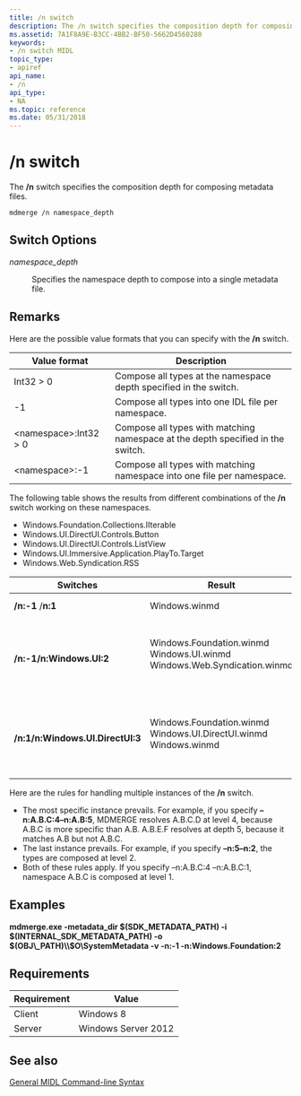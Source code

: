 ```yaml
---
title: /n switch
description: The /n switch specifies the composition depth for composing metadata files.
ms.assetid: 7A1F8A9E-B3CC-4BB2-BF50-5662D4560280
keywords:
- /n switch MIDL
topic_type:
- apiref
api_name:
- /n
api_type:
- NA
ms.topic: reference
ms.date: 05/31/2018
---
```


# /n switch

The **/n** switch specifies the composition depth for composing metadata files.

``` syntax
mdmerge /n namespace_depth
```

## Switch Options

<dl> <dt>

*namespace\_depth* 
</dt> <dd>

Specifies the namespace depth to compose into a single metadata file.

</dd> </dl>

## Remarks

Here are the possible value formats that you can specify with the **/n** switch.



| Value format                   | Description                                                                     |
|--------------------------------|---------------------------------------------------------------------------------|
| Int32 > 0                   | Compose all types at the namespace depth specified in the switch.               |
| -1                             | Compose all types into one IDL file per namespace.                              |
| &lt;namespace&gt;:Int32 > 0 | Compose all types with matching namespace at the depth specified in the switch. |
| &lt;namespace&gt;:-1           | Compose all types with matching namespace into one file per namespace.          |



 

The following table shows the results from different combinations of the **/n** switch working on these namespaces.

-   Windows.Foundation.Collections.IIterable
-   Windows.UI.DirectUI.Controls.Button
-   Windows.UI.DirectUI.Controls.ListView
-   Windows.UI.Immersive.Application.PlayTo.Target
-   Windows.Web.Syndication.RSS



| Switches                         | Result                                                                                                                                                                                                                                                       | Explanation                                                                                                                                                                                                                                                                                                                        |
|----------------------------------|--------------------------------------------------------------------------------------------------------------------------------------------------------------------------------------------------------------------------------------------------------------|------------------------------------------------------------------------------------------------------------------------------------------------------------------------------------------------------------------------------------------------------------------------------------------------------------------------------------|
| **/n:-1** /**n:1**               | Windows.winmd                                                                                                                                                                                                                                                | The last /n switch overrides all previous –n switches.                                                                                                                                                                                                                                                                           |
| **/n:-1/n:Windows.UI:2**         | <dl> <dt>Windows.Foundation.winmd</dt> <dt>Windows.UI.winmd</dt> <dt>Windows.Web.Syndication.winmd</dt> </dl> | <dl> <dt>**Windows.Foundation** is always composed at –n:2.</dt> <dt>**Windows.UI** types are grouped.</dt> <dt>**Windows.Web.Syndication** is composed at n:-1.</dt> </dl>       |
| **/n:1/n:Windows.UI.DirectUI:3** | <dl> <dt>Windows.Foundation.winmd</dt> <dt>Windows.UI.DirectUI.winmd </dt> <dt>Windows.winmd</dt> </dl>       | <dl> <dt>**Windows.Foundation** is always composed at –n:2.</dt> <dt>**Windows.UI.DirectUI** is composed at level 3.</dt> <dt>All other types are composed at level 1.</dt> </dl> |



 

Here are the rules for handling multiple instances of the **/n** switch.

-   The most specific instance prevails. For example, if you specify **–n:A.B.C:4–n:A.B:5**, MDMERGE resolves A.B.C.D at level 4, because A.B.C is more specific than A.B. A.B.E.F resolves at depth 5, because it matches A.B but not A.B.C.
-   The last instance prevails. For example, if you specify **–n:5–n:2**, the types are composed at level 2.
-   Both of these rules apply. If you specify –n:A.B.C:4 –n:A.B.C:1, namespace A.B.C is composed at level 1.

## Examples

**mdmerge.exe -metadata\_dir $(SDK\_METADATA\_PATH) -i $(INTERNAL\_SDK\_METADATA\_PATH) -o $(OBJ\_PATH)\\$O\\SystemMetadata -v -n:-1 -n:Windows.Foundation:2**

## Requirements



| Requirement | Value |
|-------------------|--------------------------------|
| Client<br/> | Windows 8<br/>           |
| Server<br/> | Windows Server 2012<br/> |



## See also

<dl> <dt>

[General MIDL Command-line Syntax](general-midl-command-line-syntax.md)
</dt> </dl>

 

 





